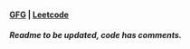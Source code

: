 #### [GFG](https://www.geeksforgeeks.org/problems/egg-dropping-puzzle-1587115620/1) | [Leetcode](https://leetcode.com/problems/super-egg-drop/description)

##### Readme to be updated, code has comments.
